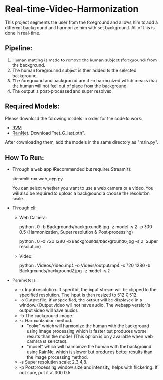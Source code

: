 # Real-time-Video-Harmonization
This project segments the user from the foreground and allows him to add a different background and harmonize him with set background. All of this is done in real-time.

## Pipeline:
1. Human matting is made to remove the human subject (foreground) from the background.
2. The human foregrounnd subject is then added to the selected background.
3. The foreground and background are then harmonized which means that the human will not feel out of place from the background.
4. The output is post-processed and super resolved.

## Required Models:

Please download the following models in order for the code to work:

* [RVM](https://github.com/PeterL1n/RobustVideoMatting/releases/download/v1.0.0/rvm_resnet50.pth) 
* [RainNet](https://drive.google.com/drive/folders/1NMvHbnD1kW-j1KKMxEb9R9IR5drMK3GQ?usp=sharing). Download "net_G_last.pth".

After downloading them, add the models in the same directory as "main.py".

## How To Run:

* Through a web app (Recommended but requires Streamlit):

  streamlit run web_app.py
  
  You can select whether you want to use a web camera or a video. You will also be required to upload a background a choose the resolution scale.

* Through cli:
  * Web Camera:
  
    python . 0 -b Backgrounds/background6.jpg -z model -s 2 -p 300 0.5  (Harmonization, Super resolution & Post-processing)
    
    python . 0 -x 720 1280 -b Backgrounds/background6.jpg -s 2 (Super resolution)
    
  * Video:
  
    python . Videos/video.mp4 -o Videos/output.mp4 -x 720 1280 -b Backgrounds/background2.jpg -z model -s 2
    
* Parameters:
    
  * -x Input resolution. If specifid, the input stream will be clipped to the specified resolution. The input is then resized to 512 X 512.
  * -o Output file; if unspecified, the output will be displayed in a window. (Output video will not have audio. The webapp version's output video will have audio).
  * -b The background image.
  * -z Harmonization method:
    * "color" which will harmonize the human with the background using image processing which is faster but produces worse results than the model. (This option is only available when web camera is selected).
    * "model" which will harmoinze the human with the background using RainNet which is slower but produces better results than the image processing method.
  * -s Super resolution scale: 2,3,4,8.
  * -p Postprocessing window size and intensity; helps with flickering. If not sure, put it at 300 0.5
